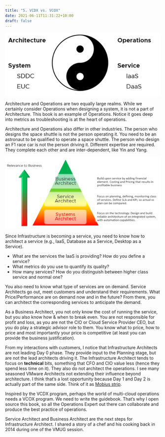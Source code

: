 ```yaml
---
title: "5. VCDX vs. VCOX"
date: 2021-06-11T11:31:22+10:00
draft: false
---
```


![](1.1.5-fig-1.png)

Architecture and Operations are two equally large realms. While we certainly consider Operations when designing a system, it is not a part of Architecture. This book is an example of Operations. Notice it goes deep into metrics as troubleshooting is at the heart of operations. 

Architecture and Operations also differ in other industries. The person who designs the space shuttle is not the person operating it. You need to be an astronaut to be qualified to operate a space shuttle. The person who design an F1 race car is not the person driving it. Different expertise are required. They complete each other and are inter-dependent, like Yin and Yang. 

![](1.1.5-fig-2.png)
 
Since Infrastructure is becoming a service, you need to know how to architect a service (e.g., IaaS, Database as a Service, Desktop as a Service).

- What are the services the IaaS is providing? How do you define a service?
- What metrics do you use to quantify its quality?
- How many services? How do you distinguish between higher class service and normal one?

You also need to know what type of services are on demand. Service Architects go out, meet customers and understand their requirements. What Price/Performance are on demand now and in the future? From there, you can architect the corresponding services to anticipate the demand.

As a Business Architect, you not only know the cost of running the service, but you also know how & when to break even. You are not responsible for profit and loss, as you are not the CIO or Cloud Service Provider CEO, but you do play a strategic advisor role to them. You know what to price, how to price and most importantly your price is competitive (at least you can provide the business justification).

From my interactions with customers, I notice that Infrastructure Architects are not leading Day 0 phase. They provide input to the Planning stage, but are not the lead architects driving it. The Infrastructure Architect tends to focus on **technical** bits, something that CFO and CIO value less (hence they spend less time on it). They also do not architect the operations. I see many seasoned VMware Architects not extending their influence beyond architecture. I think that’s a lost opportunity because Day 1 and Day 2 is actually part of the same side. Think of it as [Mobius strip](http://en.wikipedia.org/wiki/M%C3%B6bius_strip).

Inspired by the VCDX program, perhaps the world of multi-cloud operations needs a VCOX program. We need to write the guidebook. That’s why I open source this book, so all the Operations Expert out there can collaborate and produce the best practice of operations. 

Service Architect and Business Architect are the next steps for Infrastructure Architect. I shared a story of a chef and his cooking back in 2014 during one of the VMUG session.